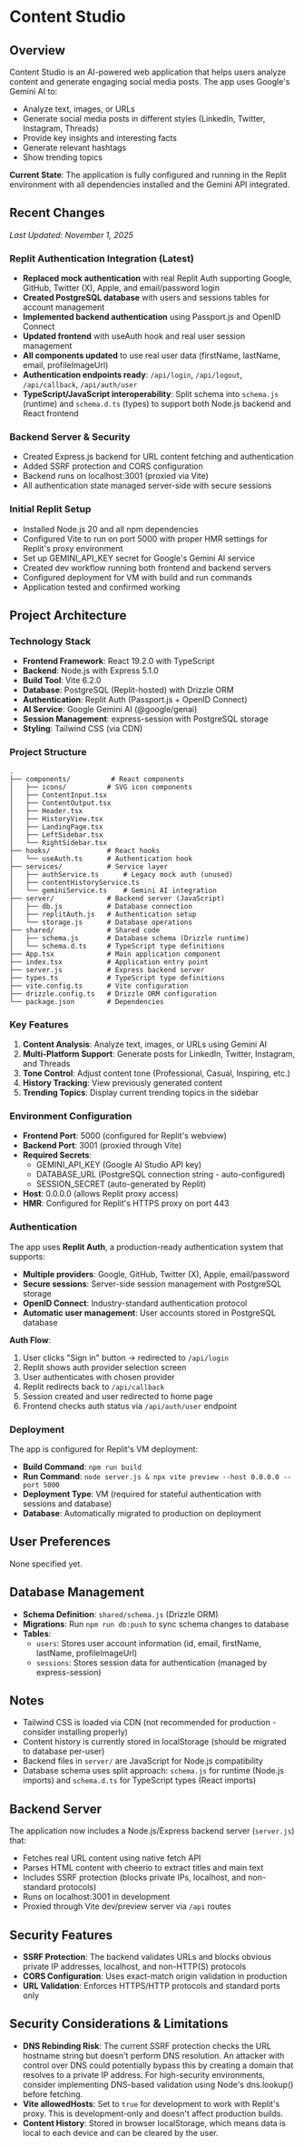 # Content Studio

## Overview
Content Studio is an AI-powered web application that helps users analyze content and generate engaging social media posts. The app uses Google's Gemini AI to:
- Analyze text, images, or URLs
- Generate social media posts in different styles (LinkedIn, Twitter, Instagram, Threads)
- Provide key insights and interesting facts
- Generate relevant hashtags
- Show trending topics

**Current State**: The application is fully configured and running in the Replit environment with all dependencies installed and the Gemini API integrated.

## Recent Changes
*Last Updated: November 1, 2025*

### Replit Authentication Integration (Latest)
- **Replaced mock authentication** with real Replit Auth supporting Google, GitHub, Twitter (X), Apple, and email/password login
- **Created PostgreSQL database** with users and sessions tables for account management
- **Implemented backend authentication** using Passport.js and OpenID Connect
- **Updated frontend** with useAuth hook and real user session management
- **All components updated** to use real user data (firstName, lastName, email, profileImageUrl)
- **Authentication endpoints ready**: `/api/login`, `/api/logout`, `/api/callback`, `/api/auth/user`
- **TypeScript/JavaScript interoperability**: Split schema into `schema.js` (runtime) and `schema.d.ts` (types) to support both Node.js backend and React frontend

### Backend Server & Security
- Created Express.js backend for URL content fetching and authentication
- Added SSRF protection and CORS configuration
- Backend runs on localhost:3001 (proxied via Vite)
- All authentication state managed server-side with secure sessions

### Initial Replit Setup
- Installed Node.js 20 and all npm dependencies
- Configured Vite to run on port 5000 with proper HMR settings for Replit's proxy environment
- Set up GEMINI_API_KEY secret for Google's Gemini AI service
- Created dev workflow running both frontend and backend servers
- Configured deployment for VM with build and run commands
- Application tested and confirmed working

## Project Architecture

### Technology Stack
- **Frontend Framework**: React 19.2.0 with TypeScript
- **Backend**: Node.js with Express 5.1.0
- **Build Tool**: Vite 6.2.0
- **Database**: PostgreSQL (Replit-hosted) with Drizzle ORM
- **Authentication**: Replit Auth (Passport.js + OpenID Connect)
- **AI Service**: Google Gemini AI (@google/genai)
- **Session Management**: express-session with PostgreSQL storage
- **Styling**: Tailwind CSS (via CDN)

### Project Structure
```
.
├── components/          # React components
│   ├── icons/          # SVG icon components
│   ├── ContentInput.tsx
│   ├── ContentOutput.tsx
│   ├── Header.tsx
│   ├── HistoryView.tsx
│   ├── LandingPage.tsx
│   ├── LeftSidebar.tsx
│   └── RightSidebar.tsx
├── hooks/              # React hooks
│   └── useAuth.ts      # Authentication hook
├── services/           # Service layer
│   ├── authService.ts      # Legacy mock auth (unused)
│   ├── contentHistoryService.ts
│   └── geminiService.ts    # Gemini AI integration
├── server/             # Backend server (JavaScript)
│   ├── db.js           # Database connection
│   ├── replitAuth.js   # Authentication setup
│   └── storage.js      # Database operations
├── shared/             # Shared code
│   ├── schema.js       # Database schema (Drizzle runtime)
│   └── schema.d.ts     # TypeScript type definitions
├── App.tsx             # Main application component
├── index.tsx           # Application entry point
├── server.js           # Express backend server
├── types.ts            # TypeScript type definitions
├── vite.config.ts      # Vite configuration
├── drizzle.config.ts   # Drizzle ORM configuration
└── package.json        # Dependencies
```

### Key Features
1. **Content Analysis**: Analyze text, images, or URLs using Gemini AI
2. **Multi-Platform Support**: Generate posts for LinkedIn, Twitter, Instagram, and Threads
3. **Tone Control**: Adjust content tone (Professional, Casual, Inspiring, etc.)
4. **History Tracking**: View previously generated content
5. **Trending Topics**: Display current trending topics in the sidebar

### Environment Configuration
- **Frontend Port**: 5000 (configured for Replit's webview)
- **Backend Port**: 3001 (proxied through Vite)
- **Required Secrets**: 
  - GEMINI_API_KEY (Google AI Studio API key)
  - DATABASE_URL (PostgreSQL connection string - auto-configured)
  - SESSION_SECRET (auto-generated by Replit)
- **Host**: 0.0.0.0 (allows Replit proxy access)
- **HMR**: Configured for Replit's HTTPS proxy on port 443

### Authentication
The app uses **Replit Auth**, a production-ready authentication system that supports:
- **Multiple providers**: Google, GitHub, Twitter (X), Apple, email/password
- **Secure sessions**: Server-side session management with PostgreSQL storage
- **OpenID Connect**: Industry-standard authentication protocol
- **Automatic user management**: User accounts stored in PostgreSQL database

**Auth Flow**:
1. User clicks "Sign in" button → redirected to `/api/login`
2. Replit shows auth provider selection screen
3. User authenticates with chosen provider
4. Replit redirects back to `/api/callback`
5. Session created and user redirected to home page
6. Frontend checks auth status via `/api/auth/user` endpoint

### Deployment
The app is configured for Replit's VM deployment:
- **Build Command**: `npm run build`
- **Run Command**: `node server.js & npx vite preview --host 0.0.0.0 --port 5000`
- **Deployment Type**: VM (required for stateful authentication with sessions and database)
- **Database**: Automatically migrated to production on deployment

## User Preferences
None specified yet.

## Database Management
- **Schema Definition**: `shared/schema.js` (Drizzle ORM)
- **Migrations**: Run `npm run db:push` to sync schema changes to database
- **Tables**: 
  - `users`: Stores user account information (id, email, firstName, lastName, profileImageUrl)
  - `sessions`: Stores session data for authentication (managed by express-session)

## Notes
- Tailwind CSS is loaded via CDN (not recommended for production - consider installing properly)
- Content history is currently stored in localStorage (should be migrated to database per-user)
- Backend files in `server/` are JavaScript for Node.js compatibility
- Database schema uses split approach: `schema.js` for runtime (Node.js imports) and `schema.d.ts` for TypeScript types (React imports)

## Backend Server
The application now includes a Node.js/Express backend server (`server.js`) that:
- Fetches real URL content using native fetch API
- Parses HTML content with cheerio to extract titles and main text
- Includes SSRF protection (blocks private IPs, localhost, and non-standard protocols)
- Runs on localhost:3001 in development
- Proxied through Vite dev/preview server via `/api` routes

## Security Features
- **SSRF Protection**: The backend validates URLs and blocks obvious private IP addresses, localhost, and non-HTTP(S) protocols
- **CORS Configuration**: Uses exact-match origin validation in production
- **URL Validation**: Enforces HTTPS/HTTP protocols and standard ports only

## Security Considerations & Limitations
- **DNS Rebinding Risk**: The current SSRF protection checks the URL hostname string but doesn't perform DNS resolution. An attacker with control over DNS could potentially bypass this by creating a domain that resolves to a private IP address. For high-security environments, consider implementing DNS-based validation using Node's dns.lookup() before fetching.
- **Vite allowedHosts**: Set to `true` for development to work with Replit's proxy. This is development-only and doesn't affect production builds.
- **Content History**: Stored in browser localStorage, which means data is local to each device and can be cleared by the user.
